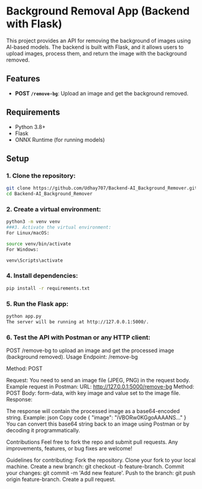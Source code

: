 # Background Removal App (Backend with Flask)

This project provides an API for removing the background of images using AI-based models. The backend is built with Flask, and it allows users to upload images, process them, and return the image with the background removed.

## Features

- **POST `/remove-bg`**: Upload an image and get the background removed.
  
## Requirements

- Python 3.8+
- Flask
- ONNX Runtime (for running models)
  
## Setup

### 1. Clone the repository:

```bash
git clone https://github.com/Udhay707/Backend-AI_Background_Remover.git
cd Backend-AI_Background_Remover
```

### 2. Create a virtual environment:
```bash
python3 -m venv venv
###3. Activate the virtual environment:
For Linux/macOS:
```
```bash
source venv/bin/activate
For Windows:
```
```bash
venv\Scripts\activate
```
### 4. Install dependencies:
```bash
pip install -r requirements.txt
```
### 5. Run the Flask app:
```bash
python app.py
The server will be running at http://127.0.0.1:5000/.
```
### 6. Test the API with Postman or any HTTP client:
POST /remove-bg to upload an image and get the processed image (background removed).
Usage
Endpoint: /remove-bg

Method: POST

Request:
You need to send an image file (JPEG, PNG) in the request body.
Example request in Postman:
URL: http://127.0.0.1:5000/remove-bg
Method: POST
Body: form-data, with key image and value set to the image file.
Response:

The response will contain the processed image as a base64-encoded string.
Example:
json
Copy code
{
    "image": "iVBORw0KGgoAAAANS..."
}
You can convert this base64 string back to an image using Postman or by decoding it programmatically.

Contributions
Feel free to fork the repo and submit pull requests. Any improvements, features, or bug fixes are welcome!

Guidelines for contributing:
Fork the repository.
Clone your fork to your local machine.
Create a new branch: git checkout -b feature-branch.
Commit your changes: git commit -m 'Add new feature'.
Push to the branch: git push origin feature-branch.
Create a pull request.